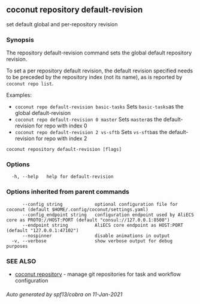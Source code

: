 ## coconut repository default-revision

set default global and per-repository revision

### Synopsis

The repository default-revision command sets the global default repository revision.

To set a per repository default revision, the default revision specified needs to be preceded by the repository index (not its name), as is reported by `coconut repo list`.

Examples:
* `coconut repo default-revision basic-tasks` Sets `basic-tasks`as the global default-revision
* `coconut repo default-revision 0 master` Sets `master`as the default-revision for repo with index 0
* `coconut repo default-revision 2 vs-sftb` Sets `vs-sftb`as the default-revision for repo with index 2

```
coconut repository default-revision [flags]
```

### Options

```
  -h, --help   help for default-revision
```

### Options inherited from parent commands

```
      --config string            optional configuration file for coconut (default $HOME/.config/coconut/settings.yaml)
      --config_endpoint string   configuration endpoint used by AliECS core as PROTO://HOST:PORT (default "consul://127.0.0.1:8500")
      --endpoint string          AliECS core endpoint as HOST:PORT (default "127.0.0.1:47102")
      --nospinner                disable animations in output
  -v, --verbose                  show verbose output for debug purposes
```

### SEE ALSO

* [coconut repository](coconut_repository.md)	 - manage git repositories for task and workflow configuration

###### Auto generated by spf13/cobra on 11-Jan-2021
